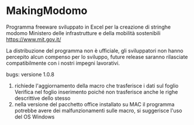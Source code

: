 # MakingModomo

Programma freeware sviluppato in Excel per la creazione di stringhe modomo Ministero delle infrastrutture e della mobilità sostenibili
https://www.mit.gov.it/

La distribuzione del programma non è ufficiale, gli sviluppatori non hanno percepito alcun compenso per lo sviluppo, future release saranno rilasciate compatibilmente con i nostri impegni lavorativi.

bugs:
versione 1.0.8 
1. richiede l'aggiornamento della macro che trasferisce i dati sul foglio Verifica nel foglio inserimento poiché non trasferisce anche le righe descrittive dello stesso
2. nella versione del pacchetto office installato su MAC il programma potrebbe avere dei malfunzionamenti sulle macro, si suggerisce l'uso del OS Windows
